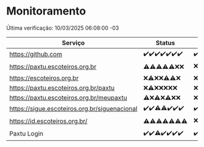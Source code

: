 # Monitoramento

Última verificação: 10/03/2025 06:08:00 -03

|Serviço|Status|Últimas 24h|
|---|---|---|
|https://github.com|<span title="2025-03-03: OK=23">✔️</span><span title="2025-03-04: OK=23">✔️</span><span title="2025-03-05: OK=23">✔️</span><span title="2025-03-06: OK=23">✔️</span><span title="2025-03-07: OK=23">✔️</span><span title="2025-03-08: OK=24">✔️</span><span title="2025-03-09: OK=10">✔️</span>|<span title="09/03/2025 07:06:00 -03 : 200">✔️</span><span title="09/03/2025 08:06:00 -03 : 200">✔️</span><span title="09/03/2025 09:11:00 -03 : 200">✔️</span><span title="09/03/2025 10:07:00 -03 : 200">✔️</span><span title="09/03/2025 11:04:00 -03 : 200">✔️</span><span title="09/03/2025 12:06:00 -03 : 200">✔️</span><span title="09/03/2025 13:07:00 -03 : 200">✔️</span><span title="09/03/2025 14:04:00 -03 : 200">✔️</span><span title="09/03/2025 15:08:00 -03 : 200">✔️</span><span title="09/03/2025 16:03:00 -03 : 200">✔️</span><span title="09/03/2025 17:07:00 -03 : 200">✔️</span><span title="09/03/2025 18:06:00 -03 : 200">✔️</span><span title="09/03/2025 19:06:00 -03 : 200">✔️</span><span title="09/03/2025 20:06:00 -03 : 200">✔️</span><span title="09/03/2025 21:36:00 -03 : 200">✔️</span><span title="09/03/2025 22:57:00 -03 : 200">✔️</span><span title="09/03/2025 23:30:00 -03 : 200">✔️</span><span title="10/03/2025 00:08:00 -03 : 200">✔️</span><span title="10/03/2025 01:09:00 -03 : 200">✔️</span><span title="10/03/2025 02:07:00 -03 : 200">✔️</span><span title="10/03/2025 03:11:00 -03 : 200">✔️</span><span title="10/03/2025 04:09:00 -03 : 200">✔️</span><span title="10/03/2025 05:10:00 -03 : 200">✔️</span><span title="10/03/2025 06:08:00 -03 : 200">✔️</span>|
|https://paxtu.escoteiros.org.br|<span title="2025-03-03: OK=1, Falhas=22">⚠️</span><span title="2025-03-04: OK=3, Falhas=20">⚠️</span><span title="2025-03-05: OK=3, Falhas=20">⚠️</span><span title="2025-03-06: OK=3, Falhas=20">⚠️</span><span title="2025-03-07: OK=4, Falhas=19">⚠️</span><span title="2025-03-08: Falhas=24">❌</span><span title="2025-03-09: Falhas=10">❌</span>|<span title="09/03/2025 07:06:00 -03 : 403">❌</span><span title="09/03/2025 08:06:00 -03 : 403">❌</span><span title="09/03/2025 09:11:00 -03 : 403">❌</span><span title="09/03/2025 10:07:00 -03 : 403">❌</span><span title="09/03/2025 11:04:00 -03 : 200">✔️</span><span title="09/03/2025 12:06:00 -03 : 403">❌</span><span title="09/03/2025 13:07:00 -03 : 403">❌</span><span title="09/03/2025 14:04:00 -03 : 403">❌</span><span title="09/03/2025 15:08:00 -03 : 403">❌</span><span title="09/03/2025 16:03:00 -03 : 403">❌</span><span title="09/03/2025 17:07:00 -03 : 403">❌</span><span title="09/03/2025 18:06:00 -03 : 403">❌</span><span title="09/03/2025 19:06:00 -03 : 200">✔️</span><span title="09/03/2025 20:06:00 -03 : 403">❌</span><span title="09/03/2025 21:36:00 -03 : 403">❌</span><span title="09/03/2025 22:57:00 -03 : 403">❌</span><span title="09/03/2025 23:30:00 -03 : 403">❌</span><span title="10/03/2025 00:08:00 -03 : 403">❌</span><span title="10/03/2025 01:09:00 -03 : 403">❌</span><span title="10/03/2025 02:07:00 -03 : 403">❌</span><span title="10/03/2025 03:11:00 -03 : 403">❌</span><span title="10/03/2025 04:09:00 -03 : 403">❌</span><span title="10/03/2025 05:10:00 -03 : 403">❌</span><span title="10/03/2025 06:08:00 -03 : 403">❌</span>|
|https://escoteiros.org.br|<span title="2025-03-03: Falhas=23">❌</span><span title="2025-03-04: OK=1, Falhas=22">⚠️</span><span title="2025-03-05: Falhas=23">❌</span><span title="2025-03-06: Falhas=23">❌</span><span title="2025-03-07: OK=1, Falhas=22">⚠️</span><span title="2025-03-08: OK=1, Falhas=23">⚠️</span><span title="2025-03-09: Falhas=10">❌</span>|<span title="09/03/2025 07:06:00 -03 : 403">❌</span><span title="09/03/2025 08:06:00 -03 : 403">❌</span><span title="09/03/2025 09:11:00 -03 : 403">❌</span><span title="09/03/2025 10:07:00 -03 : 403">❌</span><span title="09/03/2025 11:04:00 -03 : 403">❌</span><span title="09/03/2025 12:06:00 -03 : 403">❌</span><span title="09/03/2025 13:07:00 -03 : 403">❌</span><span title="09/03/2025 14:04:00 -03 : 403">❌</span><span title="09/03/2025 15:08:00 -03 : 403">❌</span><span title="09/03/2025 16:03:00 -03 : 403">❌</span><span title="09/03/2025 17:07:00 -03 : 403">❌</span><span title="09/03/2025 18:06:00 -03 : 403">❌</span><span title="09/03/2025 19:06:00 -03 : 403">❌</span><span title="09/03/2025 20:06:00 -03 : 403">❌</span><span title="09/03/2025 21:36:00 -03 : 403">❌</span><span title="09/03/2025 22:57:00 -03 : 403">❌</span><span title="09/03/2025 23:30:00 -03 : 403">❌</span><span title="10/03/2025 00:08:00 -03 : 403">❌</span><span title="10/03/2025 01:09:00 -03 : 403">❌</span><span title="10/03/2025 02:07:00 -03 : 403">❌</span><span title="10/03/2025 03:11:00 -03 : 403">❌</span><span title="10/03/2025 04:09:00 -03 : 403">❌</span><span title="10/03/2025 05:10:00 -03 : 403">❌</span><span title="10/03/2025 06:08:00 -03 : 403">❌</span>|
|https://paxtu.escoteiros.org.br/paxtu|<span title="2025-03-03: Falhas=23">❌</span><span title="2025-03-04: OK=1, Falhas=22">⚠️</span><span title="2025-03-05: Falhas=23">❌</span><span title="2025-03-06: Falhas=23">❌</span><span title="2025-03-07: Falhas=23">❌</span><span title="2025-03-08: Falhas=24">❌</span><span title="2025-03-09: Falhas=10">❌</span>|<span title="09/03/2025 07:06:00 -03 : 403">❌</span><span title="09/03/2025 08:06:00 -03 : 403">❌</span><span title="09/03/2025 09:11:00 -03 : 403">❌</span><span title="09/03/2025 10:07:00 -03 : 403">❌</span><span title="09/03/2025 11:04:00 -03 : 403">❌</span><span title="09/03/2025 12:06:00 -03 : 403">❌</span><span title="09/03/2025 13:07:00 -03 : 403">❌</span><span title="09/03/2025 14:04:00 -03 : 403">❌</span><span title="09/03/2025 15:08:00 -03 : 403">❌</span><span title="09/03/2025 16:03:00 -03 : 403">❌</span><span title="09/03/2025 17:07:00 -03 : 403">❌</span><span title="09/03/2025 18:06:00 -03 : 403">❌</span><span title="09/03/2025 19:06:00 -03 : 403">❌</span><span title="09/03/2025 20:06:00 -03 : 403">❌</span><span title="09/03/2025 21:36:00 -03 : 403">❌</span><span title="09/03/2025 22:57:00 -03 : 403">❌</span><span title="09/03/2025 23:30:00 -03 : 403">❌</span><span title="10/03/2025 00:08:00 -03 : 403">❌</span><span title="10/03/2025 01:09:00 -03 : 403">❌</span><span title="10/03/2025 02:07:00 -03 : 403">❌</span><span title="10/03/2025 03:11:00 -03 : 403">❌</span><span title="10/03/2025 04:09:00 -03 : 403">❌</span><span title="10/03/2025 05:10:00 -03 : 403">❌</span><span title="10/03/2025 06:08:00 -03 : 403">❌</span>|
|https://paxtu.escoteiros.org.br/meupaxtu|<span title="2025-03-03: OK=2, Falhas=21">⚠️</span><span title="2025-03-04: Falhas=23">❌</span><span title="2025-03-05: OK=1, Falhas=22">⚠️</span><span title="2025-03-06: Falhas=23">❌</span><span title="2025-03-07: OK=1, Falhas=22">⚠️</span><span title="2025-03-08: Falhas=24">❌</span><span title="2025-03-09: Falhas=10">❌</span>|<span title="09/03/2025 07:06:00 -03 : 403">❌</span><span title="09/03/2025 08:06:00 -03 : 403">❌</span><span title="09/03/2025 09:11:00 -03 : 403">❌</span><span title="09/03/2025 10:07:00 -03 : 403">❌</span><span title="09/03/2025 11:04:00 -03 : 403">❌</span><span title="09/03/2025 12:06:00 -03 : 403">❌</span><span title="09/03/2025 13:07:00 -03 : 403">❌</span><span title="09/03/2025 14:04:00 -03 : 403">❌</span><span title="09/03/2025 15:08:00 -03 : 403">❌</span><span title="09/03/2025 16:03:00 -03 : 403">❌</span><span title="09/03/2025 17:07:00 -03 : 403">❌</span><span title="09/03/2025 18:06:00 -03 : 403">❌</span><span title="09/03/2025 19:06:00 -03 : 403">❌</span><span title="09/03/2025 20:06:00 -03 : 403">❌</span><span title="09/03/2025 21:36:00 -03 : 403">❌</span><span title="09/03/2025 22:57:00 -03 : 403">❌</span><span title="09/03/2025 23:30:00 -03 : 403">❌</span><span title="10/03/2025 00:08:00 -03 : 403">❌</span><span title="10/03/2025 01:09:00 -03 : 403">❌</span><span title="10/03/2025 02:07:00 -03 : 403">❌</span><span title="10/03/2025 03:11:00 -03 : 403">❌</span><span title="10/03/2025 04:09:00 -03 : 403">❌</span><span title="10/03/2025 05:10:00 -03 : 403">❌</span><span title="10/03/2025 06:08:00 -03 : 403">❌</span>|
|https://sigue.escoteiros.org.br/siguenacional|<span title="2025-03-03: OK=23">✔️</span><span title="2025-03-04: OK=23">✔️</span><span title="2025-03-05: OK=22, Falhas=1">⚠️</span><span title="2025-03-06: OK=22, Falhas=1">⚠️</span><span title="2025-03-07: OK=23">✔️</span><span title="2025-03-08: OK=24">✔️</span><span title="2025-03-09: OK=10">✔️</span>|<span title="09/03/2025 07:06:00 -03 : 200">✔️</span><span title="09/03/2025 08:06:00 -03 : 200">✔️</span><span title="09/03/2025 09:11:00 -03 : 200">✔️</span><span title="09/03/2025 10:07:00 -03 : 200">✔️</span><span title="09/03/2025 11:04:00 -03 : 200">✔️</span><span title="09/03/2025 12:06:00 -03 : 200">✔️</span><span title="09/03/2025 13:07:00 -03 : 200">✔️</span><span title="09/03/2025 14:04:00 -03 : 200">✔️</span><span title="09/03/2025 15:08:00 -03 : 200">✔️</span><span title="09/03/2025 16:03:00 -03 : 200">✔️</span><span title="09/03/2025 17:07:00 -03 : 200">✔️</span><span title="09/03/2025 18:06:00 -03 : 200">✔️</span><span title="09/03/2025 19:06:00 -03 : 200">✔️</span><span title="09/03/2025 20:06:00 -03 : 200">✔️</span><span title="09/03/2025 21:36:00 -03 : 200">✔️</span><span title="09/03/2025 22:57:00 -03 : 200">✔️</span><span title="09/03/2025 23:30:00 -03 : 200">✔️</span><span title="10/03/2025 00:08:00 -03 : 200">✔️</span><span title="10/03/2025 01:09:00 -03 : 200">✔️</span><span title="10/03/2025 02:07:00 -03 : 200">✔️</span><span title="10/03/2025 03:11:00 -03 : 200">✔️</span><span title="10/03/2025 04:09:00 -03 : 200">✔️</span><span title="10/03/2025 05:10:00 -03 : 200">✔️</span><span title="10/03/2025 06:08:00 -03 : 200">✔️</span>|
|https://id.escoteiros.org.br/|<span title="2025-03-03: OK=2, Falhas=21">⚠️</span><span title="2025-03-04: OK=2, Falhas=21">⚠️</span><span title="2025-03-05: OK=5, Falhas=18">⚠️</span><span title="2025-03-06: OK=2, Falhas=21">⚠️</span><span title="2025-03-07: OK=1, Falhas=22">⚠️</span><span title="2025-03-08: OK=1, Falhas=23">⚠️</span><span title="2025-03-09: OK=3, Falhas=7">⚠️</span>|<span title="09/03/2025 07:06:00 -03 : 403">❌</span><span title="09/03/2025 08:06:00 -03 : 403">❌</span><span title="09/03/2025 09:11:00 -03 : 200">✔️</span><span title="09/03/2025 10:07:00 -03 : 403">❌</span><span title="09/03/2025 11:04:00 -03 : 403">❌</span><span title="09/03/2025 12:06:00 -03 : 403">❌</span><span title="09/03/2025 13:07:00 -03 : 403">❌</span><span title="09/03/2025 14:04:00 -03 : 403">❌</span><span title="09/03/2025 15:08:00 -03 : 403">❌</span><span title="09/03/2025 16:03:00 -03 : 403">❌</span><span title="09/03/2025 17:07:00 -03 : 403">❌</span><span title="09/03/2025 18:06:00 -03 : 403">❌</span><span title="09/03/2025 19:06:00 -03 : 403">❌</span><span title="09/03/2025 20:06:00 -03 : 403">❌</span><span title="09/03/2025 21:36:00 -03 : 403">❌</span><span title="09/03/2025 22:57:00 -03 : 403">❌</span><span title="09/03/2025 23:30:00 -03 : 403">❌</span><span title="10/03/2025 00:08:00 -03 : 403">❌</span><span title="10/03/2025 01:09:00 -03 : 403">❌</span><span title="10/03/2025 02:07:00 -03 : 403">❌</span><span title="10/03/2025 03:11:00 -03 : 200">✔️</span><span title="10/03/2025 04:09:00 -03 : 403">❌</span><span title="10/03/2025 05:10:00 -03 : 403">❌</span><span title="10/03/2025 06:08:00 -03 : 403">❌</span>|
|Paxtu Login|<span title="2025-03-03: OK=23">✔️</span><span title="2025-03-04: OK=23">✔️</span><span title="2025-03-05: OK=22, Falhas=1">⚠️</span><span title="2025-03-06: OK=23">✔️</span><span title="2025-03-07: OK=23">✔️</span><span title="2025-03-08: OK=24">✔️</span><span title="2025-03-09: OK=10">✔️</span>|<span title="09/03/2025 07:06:00 -03 : 200">✔️</span><span title="09/03/2025 08:06:00 -03 : 200">✔️</span><span title="09/03/2025 09:11:00 -03 : 200">✔️</span><span title="09/03/2025 10:07:00 -03 : 200">✔️</span><span title="09/03/2025 11:04:00 -03 : 200">✔️</span><span title="09/03/2025 12:06:00 -03 : 200">✔️</span><span title="09/03/2025 13:07:00 -03 : 200">✔️</span><span title="09/03/2025 14:04:00 -03 : 200">✔️</span><span title="09/03/2025 15:08:00 -03 : 200">✔️</span><span title="09/03/2025 16:03:00 -03 : 200">✔️</span><span title="09/03/2025 17:07:00 -03 : 200">✔️</span><span title="09/03/2025 18:06:00 -03 : 200">✔️</span><span title="09/03/2025 19:06:00 -03 : 200">✔️</span><span title="09/03/2025 20:06:00 -03 : 200">✔️</span><span title="09/03/2025 21:36:00 -03 : 200">✔️</span><span title="09/03/2025 22:57:00 -03 : 200">✔️</span><span title="09/03/2025 23:30:00 -03 : 200">✔️</span><span title="10/03/2025 00:08:00 -03 : 200">✔️</span><span title="10/03/2025 01:09:00 -03 : 200">✔️</span><span title="10/03/2025 02:07:00 -03 : 200">✔️</span><span title="10/03/2025 03:11:00 -03 : 200">✔️</span><span title="10/03/2025 04:09:00 -03 : 200">✔️</span><span title="10/03/2025 05:10:00 -03 : 200">✔️</span><span title="10/03/2025 06:08:00 -03 : 200">✔️</span>|
